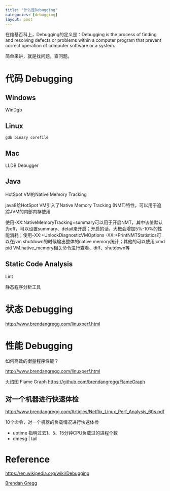 ```yaml
---
title: "什么是Debugging"
categories: [debugging]
layout: post
---
```


在维基百科上，Debugging的定义是：Debugging is the process of finding and resolving defects or problems within a computer program that prevent correct operation of computer software or a system.

简单来讲，就是找问题，查问题。


# 代码 Debugging

## Windows

WinDgb

## Linux

```shell
gdb binary corefile
```

## Mac

LLDB Debugger

## Java 


HotSpot VM的Native Memory Tracking

java8给HotSpot VM引入了Native Memory Tracking (NMT)特性，可以用于追踪JVM的内部内存使用

使用-XX:NativeMemoryTracking=summary可以用于开启NMT，其中该值默认为off，可以设置summary、detail来开启；开启的话，大概会增加5%-10%的性能消耗；使用-XX:+UnlockDiagnosticVMOptions -XX:+PrintNMTStatistics可以在jvm shutdown的时候输出整体的native memory统计；其他的可以使用jcmd pid VM.native_memory相关命令进行查看、diff、shutdown等



## Static Code Analysis

Lint

静态程序分析工具




# 状态 Debugging

http://www.brendangregg.com/linuxperf.html



# 性能 Debugging

如何高效的衡量程序性能？

http://www.brendangregg.com/linuxperf.html


火焰图 Flame Graph
https://github.com/brendangregg/FlameGraph


## 对一个机器进行快速体检

http://www.brendangregg.com/Articles/Netflix_Linux_Perf_Analysis_60s.pdf

10个命令，对一个机器的负载情况进行快速体检
* uptime 指明过去1、5、15分钟CPU负载过的进程个数
* dmesg | tail



# Reference

https://en.wikipedia.org/wiki/Debugging

[Brendan Gregg](http://www.brendangregg.com/)